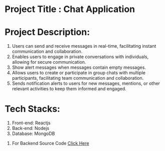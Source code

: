 # Project Title : Chat Application

# Project Description:

1. Users can send and receive messages in real-time, facilitating instant communication and collaboration.
2. Enables users to engage in private conversations with individuals, allowing for secure communication.
3. Show alert messages when messages contain empty messages.
4. Allows users to create or participate in group chats with multiple participants, facilitating team communication and collaboration.
5. Sends notification alerts to users for new messages, mentions, or other relevant activities to keep them informed and engaged.

# Tech Stacks:

1. Front-end: Reactjs
2. Back-end: Nodejs
3. Database: MongoDB

1) For Backend Source Code [Click Here](https://github.com/MohamedUmar083/chat-app-backend)
